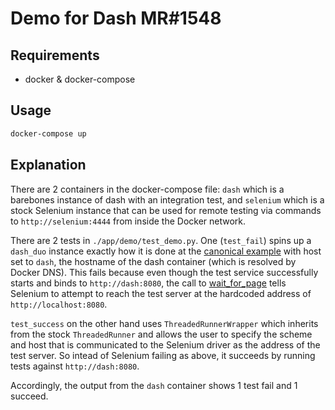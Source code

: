 # Demo for Dash MR#1548

## Requirements

- docker & docker-compose

## Usage

```bash
docker-compose up
```

## Explanation

There are 2 containers in the docker-compose file: `dash` which is a barebones instance of dash with an integration test, and `selenium` which is a stock Selenium instance that can be used for remote testing via commands to `http://selenium:4444` from inside the Docker network. 

There are 2 tests in `./app/demo/test_demo.py`. One (`test_fail`) spins up a `dash_duo` instance exactly how it is done at the [canonical example](https://dash.plotly.com/testing) with host set to `dash`, the hostname of the dash container (which is resolved by Docker DNS). This fails because even though the test service successfully starts and binds to `http://dash:8080`, the call to [wait_for_page](https://github.com/plotly/dash/blob/34b11194227783f326dbc77c50fb70638ddec357/dash/testing/browser.py#L602) tells Selenium to attempt to reach the test server at the hardcoded address of `http://localhost:8080`.

`test_success` on the other hand uses `ThreadedRunnerWrapper` which inherits from the stock `ThreadedRunner` and allows the user to specify the scheme and host that is communicated to the Selenium driver as the address of the test server. So intead of Selenium failing as above, it succeeds by running tests against `http://dash:8080`.

Accordingly, the output from the `dash` container shows 1 test fail and 1 succeed.
